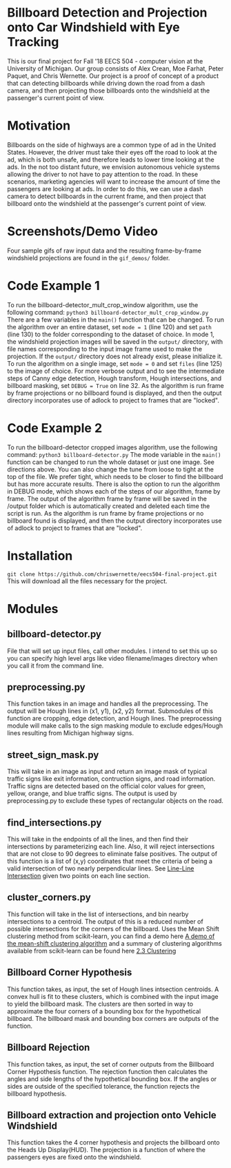 # Billboard Detection and Projection onto Car Windshield with Eye Tracking
This is our final project for Fall '18 EECS 504 - computer vision at the University of Michigan. Our group consists of Alex Crean, Moe Farhat, Peter Paquet, and Chris Wernette. Our project is a proof of concept of a product that can detecting billboards while driving down the road from a dash camera, and then projecting those billboards onto the windshield at the passenger's current point of view.

# Motivation
Billboards on the side of highways are a common type of ad in the United States. However, the driver must take their eyes off the road to look at the ad, which is both unsafe, and therefore leads to lower time looking at the ads. In the not too distant future, we envision autonomous vehicle systems allowing the driver to not have to pay attention to the road. In these scenarios, marketing agencies will want to increase the amount of time the passengers are looking at ads. In order to do this, we can use a dash camera to detect billboards in the current frame, and then project that billboard onto the windshield at the passenger's current point of view.

# Screenshots/Demo Video
Four sample gifs of raw input data and the resulting frame-by-frame windshield projections are found in the `gif_demos/` folder.

# Code Example 1
To run the billboard-detector_mult_crop_window algorithm, use the following command: 
`python3 billboard-detector_mult_crop_window.py`
There are a few variables in the `main()` function that can be changed. To run the algorithm over an entire dataset, set `mode = 1` (line 120) and set `path` (line 130) to the folder corresponding to the dataset of choice. In mode 1, the windshield projection images will be saved in the `output/` directory, with file names corresponding to the input image frame used to make the projection. If the `output/` directory does not already exist, please initialize it.
To run the algorithm on a single image, set `mode = 0` and set `files` (line 125) to the image of choice.
For more verbose output and to see the intermediate steps of Canny edge detection, Hough transform, Hough intersections, and billboard masking, set `DEBUG = True` on line 32.
As the algorithm is run frame by frame projections or no billboard found is displayed, and then the output directory incorporates use of adlock to project to frames that are "locked".

# Code Example 2
To run the billboard-detector cropped images algorithm, use the following command:
`python3 billboard-detector.py`
The mode variable in the `main()` function can be changed to run the whole dataset or just one image. See directions above. You can also change the tune from loose to tight at the top of the file. We prefer tight, which needs to be closer to find the billboard but has more accurate results. 
There is also the option to run the algorithm in DEBUG mode, which shows each of the steps of our algorithm, frame by frame.
The output of the algorithm frame by frame will be saved in the /output folder which is automatically created and deleted each time the script is run. 
As the algorithm is run frame by frame projections or no billboard found is displayed, and then the output directory incorporates use of adlock to project to frames that are "locked".

# Installation
`git clone https://github.com/chriswernette/eecs504-final-project.git`
This will download all the files necessary for the project.

# Modules

## billboard-detector.py
File that will set up input files, call other modules. I intend to set this up so you can specify high level args like video filename/images directory when you call it from the command line.

## preprocessing.py
This function takes in an image and handles all the preprocessing. The output will be Hough lines in (x1, y1), (x2, y2) format. Submodules of this function are cropping, edge detection, and Hough lines. The preprocessing module will make calls to the sign masking module to exclude edges/Hough lines resulting from Michigan highway signs.

## street_sign_mask.py
This will take in an image as input and return an image mask of typical traffic signs like exit information, contruction signs, and road information. Traffic signs are detected based on the official color values for green, yellow, orange, and blue traffic signs. The output is used by preprocessing.py to exclude these types of rectangular objects on the road.

## find_intersections.py
This will take in the endpoints of all the lines, and then find their intersections by parameterizing each line. Also, it will reject intersections that are not close to 90 degrees to eliminate false positives. The output of this function is a list of (x,y) coordinates that meet the criteria of being a valid intersection of two nearly perpendicular lines. See [Line-Line Intersection](https://en.wikipedia.org/wiki/Line%E2%80%93line_intersection) given two points on each line section.

## cluster_corners.py
This function will take in the list of intersections, and bin nearby intersections to a centroid. The output of this is a reduced number of possible intersections for the corners of the billboard. Uses the Mean Shift clustering method from scikit-learn, you can find a demo here [A demo of the mean-shift clustering algorithm](https://scikit-learn.org/stable/auto_examples/cluster/plot_mean_shift.html) and a summary of clustering algorithms available from scikit-learn can be found here [2.3 Clustering](https://scikit-learn.org/stable/modules/clustering.html#mean-shift)

## Billboard Corner Hypothesis
This function takes, as input, the set of Hough lines intsection centroids. A convex hull is fit to these clusters, which is combined with the input image to yield the billboard mask. The clusters are then sorted in way to approximate the four corners of a bounding box for the hypothetical billboard. The billboard mask and bounding box corners are outputs of the function.

## Billboard Rejection
This function takes, as input, the set of corner outputs from the Billboard Corner Hypothesis function. The rejection function then calculates the angles and side lengths of the hypothetical bounding box. If the angles or sides are outside of the specified tolerance, the function rejects the billboard hypothesis.

## Billboard extraction and projection onto Vehicle Windshield
This function takes the 4 corner hypothesis and projects the billboard onto the Heads Up Display(HUD). The projection is a function of where the passengers eyes are fixed onto the windshield. 
